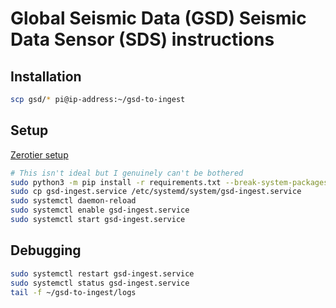 # Global Seismic Data (GSD) Seismic Data Sensor (SDS) instructions

## Installation

```bash
scp gsd/* pi@ip-address:~/gsd-to-ingest
```

## Setup

[Zerotier setup](https://docs.google.com/document/d/1l8SA2pNLpueWjAy0l3gStlXXv-Tw3wwl3vfgqVdrA8s/edit?usp=sharing)

```bash
# This isn't ideal but I genuinely can't be bothered
sudo python3 -m pip install -r requirements.txt --break-system-packages
sudo cp gsd-ingest.service /etc/systemd/system/gsd-ingest.service
sudo systemctl daemon-reload
sudo systemctl enable gsd-ingest.service
sudo systemctl start gsd-ingest.service
```

## Debugging

```bash
sudo systemctl restart gsd-ingest.service
sudo systemctl status gsd-ingest.service
tail -f ~/gsd-to-ingest/logs
```
